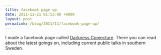 ```yaml
---
title: facebook page up
date: 2011-11-21 01:53:08 +0000
layout: post
permalink: /blog/2011/11/facebook-page-up/
---
```


I made a facebook page called [Darkness Conjecture][1]. There you can read about the latest goings on, including current public talks in southern Sweden.

   [1]: http://www.facebook.com/pages/Darkness-Conjecture/282926488408253
